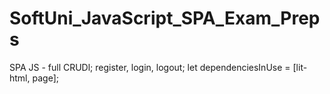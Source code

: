 # SoftUni_JavaScript_SPA_Exam_Preps
SPA JS - full CRUDl; register, login, logout; let dependenciesInUse = [lit-html, page];
